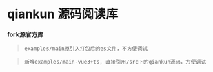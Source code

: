 # qiankun 源码阅读库

**fork源官方库**

> `examples/main原引入打包后的es文件，不方便调试`

> `新增examples/main-vue3+ts, 直接引用/src下的qiankun源码，方便调试`
